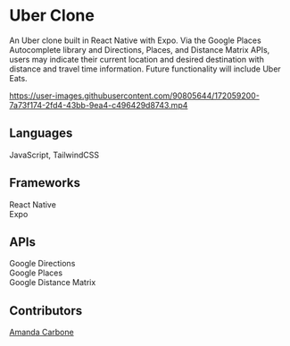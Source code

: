 # Uber Clone

An Uber clone built in React Native with Expo. Via the Google Places Autocomplete library and Directions, Places, and Distance Matrix APIs, users may indicate their 
current location and desired destination with distance and travel time information. Future functionality will include Uber Eats.

https://user-images.githubusercontent.com/90805644/172059200-7a73f174-2fd4-43bb-9ea4-c496429d8743.mp4

## Languages

JavaScript, TailwindCSS

## Frameworks

React Native\
Expo

## APIs

Google Directions\
Google Places\
Google Distance Matrix

## Contributors
[Amanda Carbone]('https://github.com/amandacarbone')

